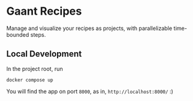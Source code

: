 # Gaant Recipes

Manage and visualize your recipes as projects, with parallelizable time-bounded steps.

## Local Development

In the project root, run

```
docker compose up
```

You will find the app on port `8000`, as in, `http://localhost:8000/` :)
